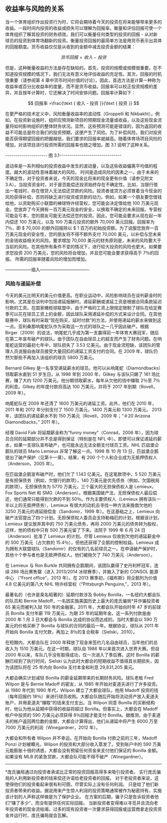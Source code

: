 ## 收益率与风险的关系

当一个体育组织作出投资行为时，它将会期待着今天的投资在将来能够带来更多的收益。一段时间内投资的收益或损失可以理解为回报率。衡量和评估回报可使一个体育组织了解其投资的财务绩效。我们可以衡量任何类型的投资的回报 - 从对新球员的投资到体育场翻新的投资。衡量投资回报的最简单方法是用货币表示出具体的回报额度。货币收益仅仅是从收到的金额中减去投资金额的结果：

$$
货币回报 = 收入 - 投资
$$

但是，这种衡量收益的方法是存在缺陷的。首先，投资的规模或规模很重要。在不知道投资规模的情况下，我们无法有意义地评估收益的充足性。其次，回报的时机很重要（请参阅第 4 章中货币时间价值的讨论）。因此，首选方法是计算一种称为收益率或百分比收益率的度量，而不是货币收益。回报率可以校正投资规模的差异，并且按年计算时，它还解决了时间安排问题。回报率计算如下：

$$
回报率 =\frac{\text { 收入 - 投资 }}{\text { 投资 }}
$$

在更严格的技术定义中，风险衡量收益率的波动性（Groppelli 和 Nikbakht）。例如，在投资新设施时，组织应预测新项目的预期现金流量或收益，以及这些现金流量将如何影响组织的整体财务状况。显然，这些预测可能是错误的，因为返回的收益不可能总是符合我们的投资预期，这便产生了风险。为了补偿风险，我们对投资能否获得期望回报的把握越低，我们要求的回报率就越高。随着体育场项目风险的增加，对该项目进行投资所需的回报率也随之增加。图 3.1 说明了这种关系。

--------------------- 图 3.1-------------------------------

波动率是一系列相似的投资收益中发生的波动量，以及这些收益偏离平均值的程度。越大的波动性意味着越大的风险。
时间是造成风险的因素之一。由于未来的不确定性，对于投资者来说，今天的现金比将来的现金更有价值（请参见附文 3.A）。当投资资金时，对于是否能偿还投资始终存在不确定性。比如，当银行借出一笔钱时，存在借贷人无法偿还贷款的风险。投资者或贷方必须冒着当今现金的风险获得补偿，否则将缺乏进行投资或贷款的动力。例如，如果一个朋友要您借钱给他，以资助购买小联盟的棒球特许经营权，您可能会决定借给他 100 万美元现金。您放弃了今天拥有一百万美元现金的安全，以换取不确定的未来回报。专营权可能会亏本，您的朋友可能无法偿还您的投资。因此，您可能会要求从现在起一年内偿还 100 万美元，以及 100 万美元投资的额外 70,000 美元回报。回报率为 7％，即 \$ 70,000 的额外回报除以 \$ 1 百万的初始投资额。为了说服您放弃一百万美元现金的安全性，您的朋友将不得不额外支付 70,000 美元，以补偿与您未来的金钱收益相关的风险。要求增加 70,000 美元的财务原则是，未来的风险要大于当前的风险。在其他所有条件不变的情况下，进行较大投资的风险也更大。如果要求您投资 200 万美元，您的风险将会增加，并且您可能会要求获得高于 7％的回报。
所需的回报率随着风险的增加而增加。

——————插入———————————-

### 风险与递延补偿

今天的美元比明天的美元价值更高。在职业运动中，风险影响球员在谈判薪金时的影响，尤其是在谈判中包括递延报酬时。递延薪酬或递延工资是根据合同条款延迟付款的工资。在国家橄榄球联盟中，由于严格的工资上限规定限制了球队在给定赛季可以花在球员工资上的金额，因此球队采用递延补偿的方式来设计合同。在其他联赛中，球队有时采取“现在购买，延时付款”的方法，并使用递延的薪水来做到这一点。亚利桑那响尾蛇队作为采取这一方式的球队之一几乎因此破产。根据 Birger（2009）的说法，响尾蛇几乎成为第一支赢得前一年体育大赛冠军，随后在第二年宣布破产的球队。由于团队在自由球员上的超支而产生了财务问题。在响尾蛇运营的最初七年中，球队损失了 3.53 亿美元。由于现金流短缺，该团队的管理人员说服自由球员接受大量回扣的递延工资支付的合同。在 2009 年，球队仍然欠那些不再加入该组织的球员 5800 万美元。

Bernard Gilkey 是一名享受递延薪水的球员。他可以从响尾蛇（Diamondbacks）领取薪水直到 51 岁生日。从 1998 年到 2000 年，Gilkey 与该队只踢了 161 场比赛，赚了大约 1200 万美元。他分期领取薪水，每年从欠他的钱中赚取 2％至 7％的利息。Gilkey 的年度付款将高达 100 万美元，并将于 2017 年到期（Rovell，2009 年）。

响尾蛇队在 2009 年还清了 1600 万美元的递延工资。此外，他们在 2010 年，2011 年和 2012 年分别支付了 1500 万美元，1400 万美元和 1300 万美元。
2013 年，该团队的递延薪水不到 150 万美元（Rovell，2009 年；“＃20 Arizona Diamondbacks，” 2011 年）。

经理 David Falk 将延期薪金称为“funny money”（Conrad，2006 年），因为球员合同的延期部分并不总是得到保证（特别是在 NFL 中）。即使可以保证递延的薪水，如果一支球队宣布破产，也可能永远无法全额支付球员工资。NHL 匹兹堡企鹅队的球员 Mario Lemieux 非常了解这一点。1998 年 10 月 13 日，匹兹堡企鹅提出了破产保护（见第十一章）。结果，有 200 个个人和企业成为无抵押债权人（Anderson，2005 年）。

在匹兹堡企鹅宣布破产时，他们欠了 1.143 亿美元。在这笔款项中，5 520 万美元是有担保债务（例如，欠银行的款项），140 万美元是优先债务（例如，欠国税局的款项）。无担保债务为 5770 万美元，三个最大的无担保债权人是 Lemieux，Fox Sports Net 和 SMG（Anderson）。根据美国破产法，无担保债权人最后偿还，他们通常只能得到欠款的不到 50％。作为主要债权人（Lemieux 拥有该队一半以上的无抵押债务），Lemieux 有很大的动机去寻找一种方法来挽救欠他的 3250 万美元的递延赔偿金（Sandomir，1999 年）。在这基础之上，Lemieux 向破产法官提出了四个计划。无担保债权人委员会支持勒梅厄的计划，根据该计划，Lemieux 提议放弃其中的 750 万美元债务，再将 2000 万美元的债务转为股权，这样，他的债权中只有 500 万美元留了下来。法院于 1999 年 6 月 24 日（Anderson）批准了 Lemieux 的计划。尽管 Lemieux 仅收到欠他的递延薪金中的 500 万美元（占欠款的 15.4％），但他还获得了企鹅的控制权益。Lemieux 成为拥有大联盟球队（Sandomir）的仅有的几名前球员之一。在申请破产保护时，其他十个参与者也是无抵押债权人。他们被拖欠了 740 万美元（Anderson）。

在 Lemieux 与 Ron Burkle 共同拥有企鹅期间，该团队赢得了史丹利杯冠军，连续 286 场比赛售罄（进入 2013/2014 冰球赛季），并搬入了新的 CONSOL 能源中心 （“Front office”，2013 年）。在 2013 赛季初，《福布斯》将企鹅列为价值 4.8 亿美元的第八大 NHL 特许经营权（“Pittsburgh Penguins,”，2013 年）。

最著名的（也许是臭名昭著的）延期付款涉及 Bobby Bonilla，一名纽约大都会队的队员和 Bernie Madoff，一名因实施美国历史上最大的庞氏骗局*并诈骗投资者 65 美元而被判入狱 150 年的金融家。2011 年，大都会队开始向时年 47 岁的前球员 Bonilla 支付年薪 119 万美元，为期 25 年的延期年金。这一系列付款是由 2000 年 1 月 3 日大都会与 Bonilla 达成的协议而达成的。当时大都会以 590 万美元的价格买断了 Bonilla 与球队的合同的最后一年。根据协议，球队从 2011 年开始向 Bonilla 支付欠款，再加上 8％的复合税率（Sielski，2010）。

在短期内，大都会队在 2000 年释放了现金来签约几名自由球员，当年他们的总收入为 1510 万美元。在这一时期，球队自 1986 年以来首次进入世界大赛。但自 2000 年以来，车队几乎没有取得成功，仅一次进入了季后赛。这时 Bonilla 的薪酬已经到了执行时间，Sielski 认为此时大都会的短期收益不值得其长期损失，因为该团队将在 25 年内向 Bonilla 支付本金和利息 29,831,205 美元。

大都会确实计划减轻 Bonilla 的薪金延期带来的长期财务风险。球队老板 Fred Wilpon 是与 Bernie Madoff 的密友，从 1985 年开始对麦道夫进行了许多投资。从 1980 年代到 1990 年代，Wilpon 建立了大都会球队，他用 Madoff 投资的钱（每年回报约 18％）来进行球员收购。大都会队随后开始将流动资产放入麦道夫账户，并用麦道夫“赚取”的钱来支付支出。当 Wilpon 同意 Bonilla 的买断结构时，他认为他从延期中获得的收益将超过 Bonilla。但事实上，大都会在 Madoff 帐户中投资的 590 万美元必须获得 8％回报才能支付 Bonilla。据推测，由于麦道夫的帐户返回两位数的金额，大都会计算得出，他们从递延中将产生 6000 万至 7000 万美元的利润（Winegardner，2012 年）。

大都会和所有者 Wilpon 并不幸运。在开始向 Bonilla 付款之前的三年，Madoff Ponzi 计划被曝光。Wilpon 的投资和大部分收入蒸发了。受到账户中的 590 万美元能膨胀十倍的诱惑，大都会没有预留任何资金来支付他们保证的 Bonilla 金额。如果没有 MLB 的紧急贷款，大都会队可能不得不破产（Winegardner）。

________________________

*庞氏骗局通过向投资者承诺比正常的投资回报高得多来吸引投资者。
实行庞氏骗局的人利用新投资者的钱来偿还许诺给老投资者的回报。
对于老投资者来说，这使得他们的投资看起来很有利可图，尽管实际上没有任何利润。
只是给了他们新投资者带来的收益。据说用来产生惊人利润的投资策略通常被作为秘密持有，实施该计划的人声称这样做是为了保护企业。
在方案的后期，骗子只是告诉投资者他们“赚了多少”，而没有提供任何实际回报。
当新投资者变得难以寻觅并且流向老年投资者的现金流枯竭，过多的现有投资者一次要求获得回报或运营商拿走投资资金并运行时，庞氏骗局就会瓦解。
